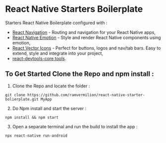 # React Native Starters Boilerplate

Starters React Native Boilerplate configured with :
  - [React Navigation](https://github.com/react-navigation/react-navigation#readme) - Routing and navigation for your React Native apps,
  - [React Native Emotion](https://emotion.sh/docs/@emotion/native) - Style and render React Native components using emotion,
  - [React Vector Icons](https://github.com/oblador/react-native-vector-icons) - Perfect for buttons, logos and nav/tab bars. Easy to extend, style and integrate into your project,
  - [react-devtools-core tools](https://github.com/facebook/react#readme).

## To Get Started Clone the Repo and npm install :

1) Clone the Repo and locate the folder :

`````
git clone https://github.com/ramvermilion/react-native-starter-bolierplate.git MyApp
`````

2) Do Npm install and start the server :

`````
npm install && npm start
`````

3) Open a separate terminal and run the build to install the app :

`````
npx react-native run-android
